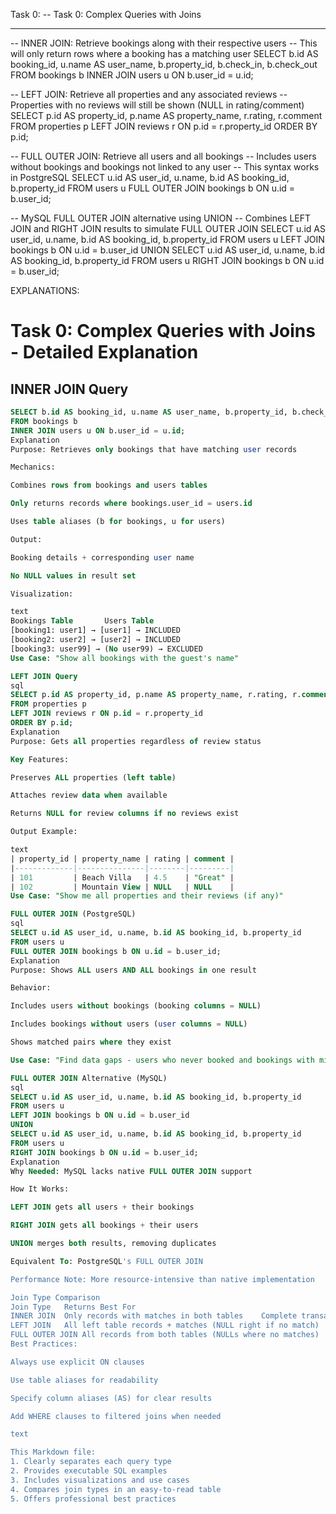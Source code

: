Task 0:
-- Task 0: Complex Queries with Joins
-- ----------------------------------

-- INNER JOIN: Retrieve bookings along with their respective users
-- This will only return rows where a booking has a matching user
SELECT b.id AS booking_id, u.name AS user_name, b.property_id, b.check_in, b.check_out
FROM bookings b
INNER JOIN users u ON b.user_id = u.id;

-- LEFT JOIN: Retrieve all properties and any associated reviews
-- Properties with no reviews will still be shown (NULL in rating/comment)
SELECT p.id AS property_id, p.name AS property_name, r.rating, r.comment
FROM properties p
LEFT JOIN reviews r ON p.id = r.property_id
ORDER BY p.id;

-- FULL OUTER JOIN: Retrieve all users and all bookings
-- Includes users without bookings and bookings not linked to any user
-- This syntax works in PostgreSQL
SELECT u.id AS user_id, u.name, b.id AS booking_id, b.property_id
FROM users u
FULL OUTER JOIN bookings b ON u.id = b.user_id;

-- MySQL FULL OUTER JOIN alternative using UNION
-- Combines LEFT JOIN and RIGHT JOIN results to simulate FULL OUTER JOIN
SELECT u.id AS user_id, u.name, b.id AS booking_id, b.property_id
FROM users u
LEFT JOIN bookings b ON u.id = b.user_id
UNION
SELECT u.id AS user_id, u.name, b.id AS booking_id, b.property_id
FROM users u
RIGHT JOIN bookings b ON u.id = b.user_id;


EXPLANATIONS:
# Task 0: Complex Queries with Joins - Detailed Explanation

## INNER JOIN Query

```sql
SELECT b.id AS booking_id, u.name AS user_name, b.property_id, b.check_in, b.check_out
FROM bookings b
INNER JOIN users u ON b.user_id = u.id;
Explanation
Purpose: Retrieves only bookings that have matching user records

Mechanics:

Combines rows from bookings and users tables

Only returns records where bookings.user_id = users.id

Uses table aliases (b for bookings, u for users)

Output:

Booking details + corresponding user name

No NULL values in result set

Visualization:

text
Bookings Table       Users Table
[booking1: user1] → [user1] → INCLUDED
[booking2: user2] → [user2] → INCLUDED
[booking3: user99] → (No user99) → EXCLUDED
Use Case: "Show all bookings with the guest's name"

LEFT JOIN Query
sql
SELECT p.id AS property_id, p.name AS property_name, r.rating, r.comment
FROM properties p
LEFT JOIN reviews r ON p.id = r.property_id
ORDER BY p.id;
Explanation
Purpose: Gets all properties regardless of review status

Key Features:

Preserves ALL properties (left table)

Attaches review data when available

Returns NULL for review columns if no reviews exist

Output Example:

text
| property_id | property_name | rating | comment |
|-------------|---------------|--------|---------|
| 101         | Beach Villa   | 4.5    | "Great" |
| 102         | Mountain View | NULL   | NULL    |
Use Case: "Show me all properties and their reviews (if any)"

FULL OUTER JOIN (PostgreSQL)
sql
SELECT u.id AS user_id, u.name, b.id AS booking_id, b.property_id
FROM users u
FULL OUTER JOIN bookings b ON u.id = b.user_id;
Explanation
Purpose: Shows ALL users AND ALL bookings in one result

Behavior:

Includes users without bookings (booking columns = NULL)

Includes bookings without users (user columns = NULL)

Shows matched pairs where they exist

Use Case: "Find data gaps - users who never booked and bookings with missing user info"

FULL OUTER JOIN Alternative (MySQL)
sql
SELECT u.id AS user_id, u.name, b.id AS booking_id, b.property_id
FROM users u
LEFT JOIN bookings b ON u.id = b.user_id
UNION
SELECT u.id AS user_id, u.name, b.id AS booking_id, b.property_id
FROM users u
RIGHT JOIN bookings b ON u.id = b.user_id;
Explanation
Why Needed: MySQL lacks native FULL OUTER JOIN support

How It Works:

LEFT JOIN gets all users + their bookings

RIGHT JOIN gets all bookings + their users

UNION merges both results, removing duplicates

Equivalent To: PostgreSQL's FULL OUTER JOIN

Performance Note: More resource-intensive than native implementation

Join Type Comparison
Join Type	Returns	Best For
INNER JOIN	Only records with matches in both tables	Complete transaction records
LEFT JOIN	All left table records + matches (NULL right if no match)	Preserving primary entities
FULL OUTER JOIN	All records from both tables (NULLs where no matches)	Data completeness audits
Best Practices:

Always use explicit ON clauses

Use table aliases for readability

Specify column aliases (AS) for clear results

Add WHERE clauses to filtered joins when needed

text

This Markdown file:
1. Clearly separates each query type
2. Provides executable SQL examples
3. Includes visualizations and use cases
4. Compares join types in an easy-to-read table
5. Offers professional best practices








